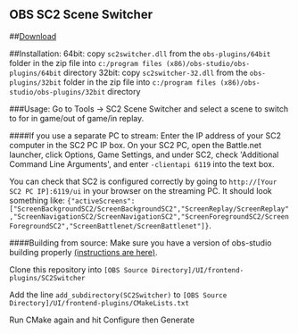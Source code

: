 ## OBS SC2 Scene Switcher

##[Download](https://github.com/leigholiver/OBS-SC2Switcher/releases/download/0.6/sc2switcher.zip)

##Installation: 
64bit: copy `sc2switcher.dll` from the `obs-plugins/64bit` folder in the zip file into `c:/program files (x86)/obs-studio/obs-plugins/64bit` directory
32bit: copy `sc2switcher-32.dll` from the `obs-plugins/32bit` folder in the zip file into `c:/program files (x86)/obs-studio/obs-plugins/32bit` directory 

###Usage: 
Go to Tools -> SC2 Scene Switcher and select a scene to switch to for in game/out of game/in replay. 

####If you use a separate PC to stream: 
Enter the IP address of your SC2 computer in the SC2 PC IP box.
On your SC2 PC, open the Battle.net launcher, click Options, Game Settings, and under SC2, check 'Additional Command Line Arguments', and enter `-clientapi 6119` into the text box. 

You can check that SC2 is configured correctly by going to `http://[Your SC2 PC IP]:6119/ui` in your browser on the streaming PC. It should look something like:
`{"activeScreens":["ScreenBackgroundSC2/ScreenBackgroundSC2","ScreenReplay/ScreenReplay","ScreenNavigationSC2/ScreenNavigationSC2","ScreenForegroundSC2/ScreenForegroundSC2","ScreenBattlenet/ScreenBattlenet"]}`. 

####Building from source:
Make sure you have a version of obs-studio building properly [(instructions are here)](https://github.com/jp9000/obs-studio/wiki/Install-Instructions).

Clone this repository into `[OBS Source Directory]/UI/frontend-plugins/SC2Switcher`

Add the line `add_subdirectory(SC2Switcher)` to `[OBS Source Directory]/UI/frontend-plugins/CMakeLists.txt`

Run CMake again and hit Configure then Generate


